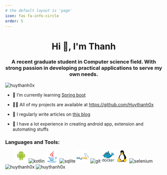 ```yaml
---
# the default layout is 'page'
icon: fas fa-info-circle
order: 5
---
```


<h1 align="center">Hi 👋, I&#39;m Thanh</h1>
<h3 align="center">A recent graduate student in Computer science field. With strong passion in developing practical applications to serve my own needs.</h3>

<p align="left"> <img src="https://komarev.com/ghpvc/?username=huythanh0x&label=Profile%20views&color=0e75b6&style=flat" alt="huythanh0x" /> </p>


<ul>
<li><p>🌱 I’m currently learning <a href="https://github.com/Huythanh0x/JourneyWithJava">Spring boot</a></p>
</li>
<li><p>👨‍💻 All of my projects are available at <a href="https://github.com/Huythanh0x">https://github.com/Huythanh0x</a></p>
</li>
<li><p>📝 I regularly write articles on <a href="#">this blog</a></p>
</li>
<li><p>📄 I have a lot experience in creating android app, extension and automating stuffs</p>
</li>
</ul>
<h3 align="left">Languages and Tools:</h3>
<div align="center"> <img src="https://raw.githubusercontent.com/devicons/devicon/master/icons/android/android-original-wordmark.svg" alt="android" width="40" height="40"/>
<img src="https://www.vectorlogo.zone/logos/kotlinlang/kotlinlang-icon.svg" alt="kotlin" width="40" height="40"/>
<img src="https://raw.githubusercontent.com/devicons/devicon/master/icons/java/java-original.svg" alt="java" width="40" height="40"/>


<img src="https://www.vectorlogo.zone/logos/sqlite/sqlite-icon.svg" alt="sqlite" width="40" height="40"/>
<img src="https://raw.githubusercontent.com/devicons/devicon/master/icons/mysql/mysql-original-wordmark.svg" alt="mysql" width="40" height="40"/>

<img src="https://www.vectorlogo.zone/logos/git-scm/git-scm-icon.svg" alt="git" width="40" height="40"/> 
<img src="https://raw.githubusercontent.com/devicons/devicon/master/icons/docker/docker-original-wordmark.svg" alt="docker" width="40" height="40"/>
<img src="https://raw.githubusercontent.com/devicons/devicon/master/icons/linux/linux-original.svg" alt="linux" width="40" height="40"/>
<img src="https://raw.githubusercontent.com/detain/svg-logos/780f25886640cef088af994181646db2f6b1a3f8/svg/selenium-logo.svg" alt="selenium" width="40" height="40"/>
</div>

<img align="center" src="https://github-readme-stats.vercel.app/api/top-langs?username=huythanh0x&show_icons=true&locale=en&layout=compact&hide=html,css&langs_count=4" alt="huythanh0x" />

<img align="center" src="https://github-readme-streak-stats.herokuapp.com/?user=huythanh0x&" alt="huythanh0x" />